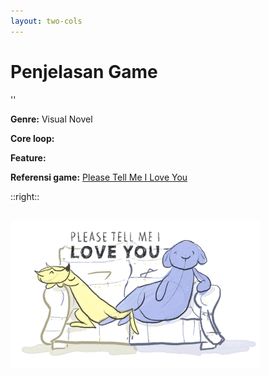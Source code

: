 ```yaml
---
layout: two-cols
---
```


# Penjelasan Game
''

**Genre:** Visual Novel

<v-click>

**Core loop:** 

</v-click>

<v-click>

**Feature:** 

</v-click>

<v-click>

**Referensi game:** [Please Tell Me I Love You](https://amoodybun.itch.io/please-tell-me-i-love-you)

</v-click>

::right::
<br/>
<br/>

<v-click at='3'>

<img src="./1.gif" width="400" />

</v-click>